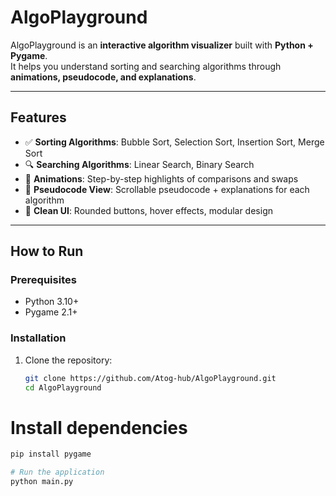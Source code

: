 ﻿# AlgoPlayground 

AlgoPlayground is an **interactive algorithm visualizer** built with **Python + Pygame**.  
It helps you understand sorting and searching algorithms through **animations, pseudocode, and explanations**.

---

## Features
- ✅ **Sorting Algorithms**: Bubble Sort, Selection Sort, Insertion Sort, Merge Sort  
- 🔍 **Searching Algorithms**: Linear Search, Binary Search  
- 🎥 **Animations**: Step-by-step highlights of comparisons and swaps  
- 📜 **Pseudocode View**: Scrollable pseudocode + explanations for each algorithm  
- 🎨 **Clean UI**: Rounded buttons, hover effects, modular design

---

## How to Run

### Prerequisites
- Python 3.10+
- Pygame 2.1+

### Installation
1. Clone the repository:
   ```bash
   git clone https://github.com/Atog-hub/AlgoPlayground.git
   cd AlgoPlayground

# Install dependencies
```bash
pip install pygame

# Run the application
python main.py





